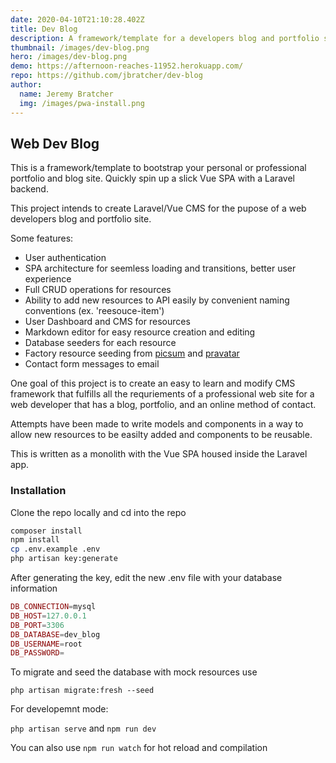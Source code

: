 ```yaml
---
date: 2020-04-10T21:10:28.402Z
title: Dev Blog
description: A framework/template for a developers blog and portfolio site
thumbnail: /images/dev-blog.png
hero: /images/dev-blog.png
demo: https://afternoon-reaches-11952.herokuapp.com/
repo: https://github.com/jbratcher/dev-blog
author:
  name: Jeremy Bratcher
  img: /images/pwa-install.png
---
```


## Web Dev Blog

This is a framework/template to bootstrap your personal or professional portfolio and blog site. Quickly spin up a slick Vue SPA with a Laravel backend.

This project intends to create Laravel/Vue CMS for the pupose of a web developers blog and portfolio site.

Some features:

- User authentication
- SPA architecture for seemless loading and transitions, better user experience
- Full CRUD operations for resources
- Ability to add new resources to API easily by convenient naming conventions (ex. 'reesouce-item')
- User Dashboard and CMS for resources
- Markdown editor for easy resource creation and editing
- Database seeders for each resource
- Factory resource seeding from [picsum](picsum.com) and [pravatar](pravatar.com)
- Contact form messages to email

One goal of this project is to create an easy to learn and modify CMS framework that fulfills all the requriements of a professional web site for a web developer that has a blog, portfolio, and an online method of contact.

Attempts have been made to write models and components in a way to allow new resources to be easilty added and components to be reusable.

This is written as a monolith with the Vue SPA housed inside the Laravel app.

### Installation

Clone the repo locally and cd into the repo

```bash
composer install
npm install
cp .env.example .env
php artisan key:generate
```

After generating the key, edit the new .env file with your database information

```php
DB_CONNECTION=mysql
DB_HOST=127.0.0.1
DB_PORT=3306
DB_DATABASE=dev_blog
DB_USERNAME=root
DB_PASSWORD=
```

To migrate and seed the database with mock resources use

`php artisan migrate:fresh --seed`

For developemnt mode:

`php artisan serve` and `npm run dev`

You can also use `npm run watch` for hot reload and compilation
